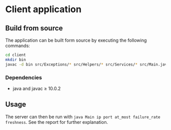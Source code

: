 # Client application

## Build from source
The application can be built form source by executing the following commands:
```bash
cd client
mkdir bin
javac -d bin src/Exceptions/* src/Helpers/* src/Services/* src/Main.java
```

### Dependencies
* java and javac ≥ 10.0.2

## Usage
The server can then be run with `java Main ip port at_most failure_rate freshness`.
See the report for further explanation.
